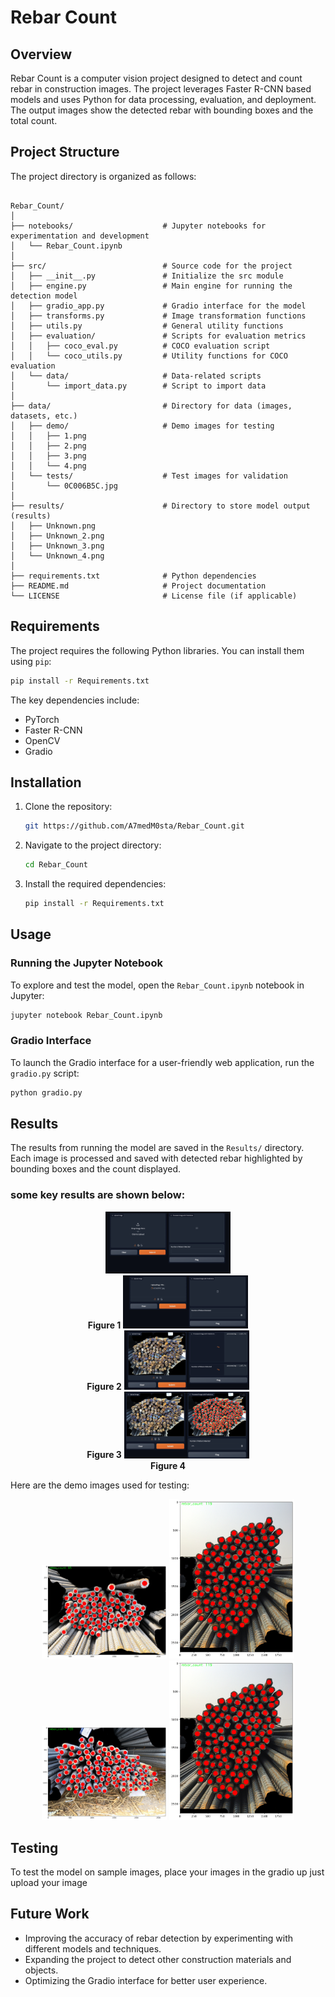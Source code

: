 # Rebar Count

## Overview
Rebar Count is a computer vision project designed to detect and count rebar in construction images. The project leverages Faster R-CNN based models and uses Python for data processing, evaluation, and deployment. The output images show the detected rebar with bounding boxes and the total count.

## Project Structure
The project directory is organized as follows:

```

Rebar_Count/
│
├── notebooks/                    # Jupyter notebooks for experimentation and development
│   └── Rebar_Count.ipynb
│
├── src/                          # Source code for the project
│   ├── __init__.py               # Initialize the src module
│   ├── engine.py                 # Main engine for running the detection model
│   ├── gradio_app.py             # Gradio interface for the model
│   ├── transforms.py             # Image transformation functions
│   ├── utils.py                  # General utility functions
│   ├── evaluation/               # Scripts for evaluation metrics
│   │   ├── coco_eval.py          # COCO evaluation script
│   │   └── coco_utils.py         # Utility functions for COCO evaluation
│   └── data/                     # Data-related scripts
│       └── import_data.py        # Script to import data
│
├── data/                         # Directory for data (images, datasets, etc.)
│   ├── demo/                     # Demo images for testing
│   │   ├── 1.png
│   │   ├── 2.png
│   │   ├── 3.png
│   │   └── 4.png
│   └── tests/                    # Test images for validation
│       └── 0C006B5C.jpg
│
├── results/                      # Directory to store model output (results)
│   ├── Unknown.png
│   ├── Unknown_2.png
│   ├── Unknown_3.png
│   └── Unknown_4.png
│
├── requirements.txt              # Python dependencies
├── README.md                     # Project documentation
└── LICENSE                       # License file (if applicable)

```

## Requirements
The project requires the following Python libraries. You can install them using `pip`:

```bash
pip install -r Requirements.txt
```

The key dependencies include:

- PyTorch
- Faster R-CNN
- OpenCV
- Gradio

## Installation

1. Clone the repository:

   ```bash
   git https://github.com/A7medM0sta/Rebar_Count.git
   ```

2. Navigate to the project directory:

   ```bash
   cd Rebar_Count
   ```

3. Install the required dependencies:

   ```bash
   pip install -r Requirements.txt
   ```

## Usage

### Running the Jupyter Notebook

To explore and test the model, open the `Rebar_Count.ipynb` notebook in Jupyter:

```bash
jupyter notebook Rebar_Count.ipynb
```



### Gradio Interface

To launch the Gradio interface for a user-friendly web application, run the `gradio.py` script:

```bash
python gradio.py
```

## Results
The results from running the model are saved in the `Results/` directory. Each image is processed and saved with detected rebar highlighted by bounding boxes and the count displayed.
### some key results are shown below:

<p align="center">
  <img src="data/demo/1.png" alt="Image 1" width="200"/><br/><b>Figure 1</b>
  <img src="data/demo/2.png" alt="Image 2" width="200"/><br/><b>Figure 2</b>
  <img src="data/demo/3.png" alt="Image 3" width="200"/><br/><b>Figure 3</b>
  <img src="data/demo/4.png" alt="Image 4" width="200"/><br/><b>Figure 4</b>
</p>


Here are the demo images used for testing:

<p align="center">
  <img src="results/Unknown.png" alt="Image 1" width="200"/>
  <img src="results/Unknown_2.png" alt="Image 2" width="200"/>
  <img src="results/Unknown_3.png" alt="Image 3" width="200"/>
  <img src="results/Unknown_2.png" alt="Image 4" width="200"/>
</p>


## Testing
To test the model on sample images, place your images in the gradio up just upload your image

## Future Work

- Improving the accuracy of rebar detection by experimenting with different models and techniques.
- Expanding the project to detect other construction materials and objects.
- Optimizing the Gradio interface for better user experience.
